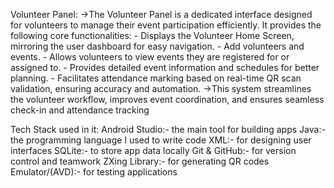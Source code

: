 Volunteer Panel:
->The Volunteer Panel is a dedicated interface designed for volunteers to manage their event participation efficiently. It provides the following core functionalities:
	- Displays the Volunteer Home Screen, mirroring the user dashboard for easy navigation.
	- Add volunteers and events.
	- Allows volunteers to view events they are registered for or assigned to.
	- Provides detailed event information and schedules for better planning.
	- Facilitates attendance marking based on real-time QR scan validation, ensuring accuracy and automation.
->This system streamlines the volunteer workflow, improves event coordination, and ensures seamless check-in and attendance tracking

Tech Stack used in it:
Android Studio:- the main tool for building apps
Java:- the programming language I used to write code
XML:- for designing user interfaces
SQLite:- to store app data locally
Git & GitHub:- for version control and teamwork
ZXing Library:- for generating QR codes
Emulator/(AVD):- for testing applications

